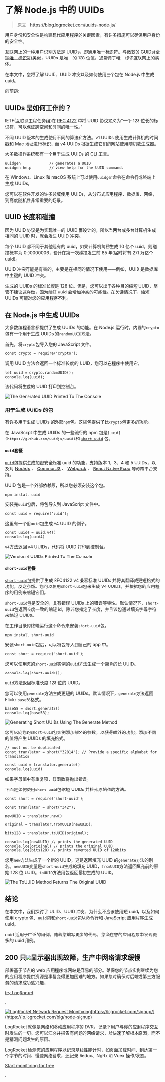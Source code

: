 # 了解 Node.js 中的 UUIDs

> 原文：<https://blog.logrocket.com/uuids-node-js/>

用户身份和安全性是构建现代应用程序的关键因素，有许多措施可以确保用户身份的安全性。

互联网上的一种用户识别方法是 UUIDs，即通用唯一标识符。与微软的 [GUIDs(全球唯一标识符)](https://betterexplained.com/articles/the-quick-guide-to-guids/)类似，UUIDs 是唯一的 128 位值，通常用于唯一标识互联网上的实体。

在本文中，您将了解 UUID、UUID 冲突以及如何使用三个包在 Node.js 中生成 uuid。

向前跳:

## UUIDs 是如何工作的？

IETF(互联网工程任务组)在 [RFC 4122](https://tools.ietf.org/html/rfc4122) 中将 UUID 协议定义为“一个 128 位长的标识符，可以保证跨空间和时间的唯一性。”

不同 UUID 版本的生成使用不同的算法和方法。v1 UUIDs 使用生成计算机的时间戳和 Mac 地址进行标识，而 v4 UUIDs 根据生成它们的网站使用随机数生成器。

大多数操作系统都有一个用于生成 UUIDs 的 CLI 工具。

```
uuidgen             // generates a UUID
uuidgen help        // view help for the UUID command.

```

在 Windows、Linux 和 macOS 系统上可以使用`uuidgen`命令在命令行或终端上生成 UUIDs。

您可以在软件开发的许多领域使用 UUIDs，从分布式应用程序、数据库、网络，到高度随机性非常重要的场景。

## UUID 长度和碰撞

因为 UUID 协议是为实现唯一的 UUID 而设计的，所以当两台或多台计算机生成相同的 UUID 时，就会发生 UUID 冲突。

每个 UUID 都不同于其他现有的 uuid，如果计算机每秒生成 10 亿个 uuid，则碰撞概率为 0.00000006，预计在第一次碰撞发生前 85 年(届时将有 271 万亿个 uuid)。

UUID 冲突可能是有害的，主要是在相同的情况下使用——例如，UUID 是数据库中主键的 UUID 冲突。

生成的 UUIDs 的标准长度是 128 位。但是，您可以出于各种目的缩短 UUID，尽管不建议这样做，因为缩短 uuid 会增加冲突的可能性。在关键情况下，缩短 UUIDs 可能对您的应用程序不利。

## 在 Node.js 中生成 UUIDs

大多数编程语言都提供了生成 UUIDs 的功能。在 Node.js 运行时，内置的`crypto`包有一个用于生成 UUIDs 的`randomUUID`方法。

首先，将`crypto`包导入您的 JavaScript 文件。

```
const crypto = require('crypto');

```

调用 UUID 方法会返回一个标准长度的 UUID，您可以在程序中使用它。

```
let uuid = crypto.randomUUID();
console.log(uuid);

```

该代码将生成的 UUID 打印到控制台。

![The Generated UUID Printed To The Console](img/22766e082bd45f53ac11baf832894c42.png)

### 用于生成 UUIDs 的包

有许多用于生成 UUIDs 的外部`npm`包。这些包提供了比`crypto`包更多的功能。

在 JavaScript 中生成 UUIDs 的一些流行的 npm 包是`[uuid](https://github.com/uuidjs/uuid)`和 [`short-uuid`](https://github.com/oculus42/short-uuid) 包。

#### `uuid`套餐

[`uuid`包](https://www.npmjs.com/package/uuid)提供生成加密安全标准 uuid 的功能，支持版本 1、3、4 和 5 UUIDs，以及对 [Node.js](https://nodejs.org/en/docs/) 、 [CommonJS](https://nodejs.org/api/modules.html) 、 [Webpack](https://webpack.js.org/) 、 [React Native Expo](https://docs.expo.dev/) 等的跨平台支持。

UUID 包是一个外部依赖项，所以您必须安装这个包。

```
npm install uuid

```

安装完`uuid`包后，将包导入到 JavaScript 文件中。

```
const uuid = require('uuid');

```

这里有一个用`uuid`包生成 v4 UUID 的例子。

```
const uuid4 = uuid.v4()
console.log(uuid4)

```

`v4`方法返回 v4 UUIDs，代码将 UUID 打印到控制台。

![Version 4 UUIDs Printed To The Console](img/4041f64695a87a6b9014c443695d71c6.png)

#### `short-uuid`套餐

[`short-uuid`包](https://www.npmjs.com/package/short-uuid)提供了生成 RFC4122 v4 兼容标准 UUIDs 并将其翻译成更短格式的功能，反之亦然。您可以使用`short-uuid`包来生成 v4 UUIDs，并根据您的应用程序的用例来缩短它们。

`short-uuid`包是安全的，具有错误 UUIDs 上的错误等特性。默认情况下，`short-uuid`包返回长度一致的缩短 id，除非您指定了长度，并且该包通过填充字母字符来缩短 UUIDs。

在工作目录的终端运行这个命令来安装`short-uuid`包。

```
npm install short-uuid

```

安装`short-uuid`包后，可以将包导入到自己的 app 中。

```
const short = require('short-uuid');

```

您可以使用您的`short-uuid`实例的`uuid`方法生成一个简单的长 UUID。

```
console.log(short.uuid());

```

`uuid`方法返回标准长度 128 位的 UUID。

您可以使用`generate`方法生成更短的 UUIDs。默认情况下，`generate`方法返回 Flickr `base58`格式。

```
base58 = short.generate()
console.log(base58);

```

![Generating Short UUIDs Using The Generate Method](img/8af4fad1276289897bb9d581d1ed69a6.png)

您可以向您的`short-uuid`包实例添加额外的参数，以获得额外的功能。添加不同的值将产生 UUIDs 的填充格式。

```
// must not be duplicated
const translator = short("32814"); // Provide a specific alphabet for translation

const uuid = translator.generate()
console.log(uuid)

```

如果字母值中有重复项，该函数将抛出错误。

下面是如何使用`short-uuid`包缩短 UUIDs 并检索原始值的方法。

```
const short = require('short-uuid');

const translator = short("342");

newUUID = translator.new()

original = translator.fromUUID(newUUID);

bits128 = translator.toUUID(original);

console.log(newUUID) // prints the generated UUID
console.log(original) // prints the original UUID
console.log(bits128) // prints reverted UUID of 128bits

```

您用`new`方法生成了一个新的 UUID，这是返回填充 UUID 的`generate`方法的别名。`newUUID`变量是`short-uuid`生成的填充 UUID，`fromUUID`方法返回填充前的原始 128 位 UUID。`toUUID`方法用包返回最初生成的 UUID。

![The ToUUID Method Returns The Original UUID](img/12d64b84dee7ac7600ce378f2e9138e0.png)

## 结论

在本文中，我们探讨了 UUID、UUID 冲突、为什么不应该使用短 uuid，以及如何使用 crypto 包、`uuid`包和`short-uuid`包从命令行和 JavaScript 应用程序生成 uuid。

uuid 适用于广泛的用例，随着您编写更多的代码，您会在您的应用程序中发现更多的 uuid 用例。

## 200 只![](img/61167b9d027ca73ed5aaf59a9ec31267.png)显示器出现故障，生产中网络请求缓慢

部署基于节点的 web 应用程序或网站是容易的部分。确保您的节点实例继续为您的应用程序提供资源是事情变得更加困难的地方。如果您对确保对后端或第三方服务的请求成功感兴趣，

[try LogRocket](https://lp.logrocket.com/blg/node-signup)

.

[![LogRocket Network Request Monitoring](img/cae72fd2a54c5f02a6398c4867894844.png)](https://lp.logrocket.com/blg/node-signup)[https://logrocket.com/signup/](https://lp.logrocket.com/blg/node-signup)

LogRocket 就像是网络和移动应用程序的 DVR，记录下用户与你的应用程序交互时发生的一切。您可以汇总并报告有问题的网络请求，以快速了解根本原因，而不是猜测问题发生的原因。

LogRocket 检测您的应用程序以记录基线性能计时，如页面加载时间、到达第一个字节的时间、慢速网络请求，还记录 Redux、NgRx 和 Vuex 操作/状态。

[Start monitoring for free](https://lp.logrocket.com/blg/node-signup)

.